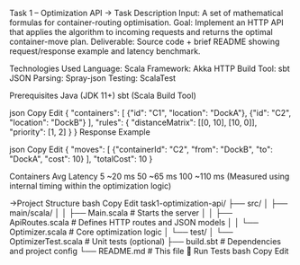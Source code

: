 Task 1 – Optimization API
-> Task Description
Input: A set of mathematical formulas for container-routing optimisation.
Goal: Implement an HTTP API that applies the algorithm to incoming requests and returns the optimal container-move plan.
Deliverable: Source code + brief README showing request/response example and latency benchmark.

Technologies Used
Language: Scala
Framework: Akka HTTP
Build Tool: sbt
JSON Parsing: Spray-json
Testing: ScalaTest

Prerequisites
Java (JDK 11+)
sbt (Scala Build Tool)


json
Copy
Edit
{
  "containers": [
    {"id": "C1", "location": "DockA"},
    {"id": "C2", "location": "DockB"}
  ],
  "rules": {
    "distanceMatrix": [[0, 10], [10, 0]],
    "priority": [1, 2]
  }
}
Response Example

json
Copy
Edit
{
  "moves": [
    {"containerId": "C2", "from": "DockB", "to": "DockA", "cost": 10}
  ],
  "totalCost": 10
}

Containers	Avg Latency
5	~20 ms
50	~65 ms
100	~110 ms
(Measured using internal timing within the optimization logic)


->Project Structure
bash
Copy
Edit
task1-optimization-api/
├── src/
│   ├── main/scala/
│   │   ├── Main.scala          # Starts the server
│   │   ├── ApiRoutes.scala     # Defines HTTP routes and JSON models
│   │   └── Optimizer.scala     # Core optimization logic
│   └── test/
│       └── OptimizerTest.scala # Unit tests (optional)
├── build.sbt                   # Dependencies and project config
└── README.md                   # This file
🧪 Run Tests
bash
Copy
Edit

